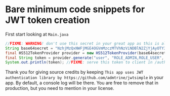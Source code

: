 # Bare minimum code snippets for JWT token creation

First start looking at `Main.java`

```java
//FIXME: WARNING! don't use this secret in your great app as this is already exposed to the public
String base64secret = "NzhjMzQxNWFjMGE4OGVmMzczMTVhNzViNDBlN2ZjYjAyOTY3YmY5ZTRlOGQzNTU4N2FmOTk2NmE0YmI1ODZmOGJiYzFmYWRlOTRjZWE0ZGIwOTk4ZjViMzQ4OGVhNGYyNWNiZTA5Njk4ZjlkZjA0M2VkNGU5OTUyMmY3YjgzZmE=";
final HS512TokenProvider provider = new HS512TokenProvider(base64secret);
final String token = provider.generate("user", "ROLE_ADMIN,ROLE_USER", 1568986012);
System.out.println(token); //FIXME: serve this token to client in /authenticate handler
```

Thank you for giving source credits by keeping ```This app uses JWT authentication library by https://github.com/admtrine/jwtsimple``` in your app. By default, a console log will be there. You are free to remove that in production, but you need to mention in your license.
